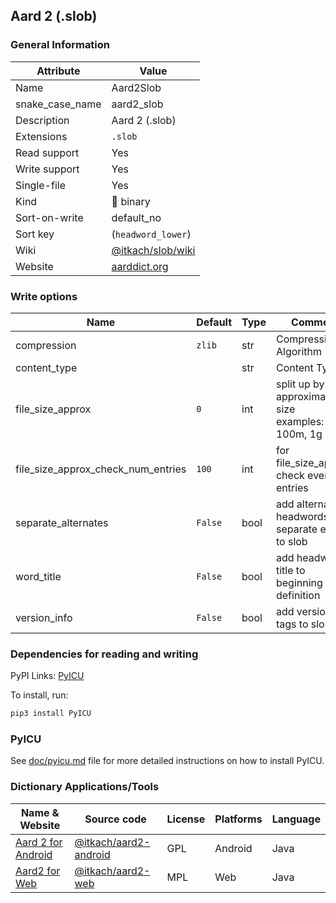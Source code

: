 ## Aard 2 (.slob)

### General Information

| Attribute       | Value                                                    |
| --------------- | -------------------------------------------------------- |
| Name            | Aard2Slob                                                |
| snake_case_name | aard2_slob                                               |
| Description     | Aard 2 (.slob)                                           |
| Extensions      | `.slob`                                                  |
| Read support    | Yes                                                      |
| Write support   | Yes                                                      |
| Single-file     | Yes                                                      |
| Kind            | 🔢 binary                                                 |
| Sort-on-write   | default_no                                               |
| Sort key        | (`headword_lower`)                                       |
| Wiki            | [@itkach/slob/wiki](https://github.com/itkach/slob/wiki) |
| Website         | [aarddict.org](http://aarddict.org/)                     |

### Write options

| Name                               | Default | Type | Comment                                                         |
| ---------------------------------- | ------- | ---- | --------------------------------------------------------------- |
| compression                        | `zlib`  | str  | Compression Algorithm                                           |
| content_type                       |         | str  | Content Type                                                    |
| file_size_approx                   | `0`     | int  | split up by given approximate file size<br />examples: 100m, 1g |
| file_size_approx_check_num_entries | `100`   | int  | for file_size_approx, check every `[?]` entries                 |
| separate_alternates                | `False` | bool | add alternate headwords as separate entries to slob             |
| word_title                         | `False` | bool | add headwords title to beginning of definition                  |
| version_info                       | `False` | bool | add version info tags to slob file                              |

### Dependencies for reading and writing

PyPI Links: [PyICU](https://pypi.org/project/PyICU)

To install, run:

```sh
pip3 install PyICU
```

### PyICU

See [doc/pyicu.md](../pyicu.md) file for more detailed instructions on how to install PyICU.

### Dictionary Applications/Tools

| Name & Website                             | Source code                                                      | License | Platforms | Language |
| ------------------------------------------ | ---------------------------------------------------------------- | ------- | --------- | -------- |
| [Aard 2 for Android](http://aarddict.org/) | [@itkach/aard2-android](https://github.com/itkach/aard2-android) | GPL     | Android   | Java     |
| [Aard2 for Web](http://aarddict.org/)      | [@itkach/aard2-web](https://github.com/itkach/aard2-web)         | MPL     | Web       | Java     |
